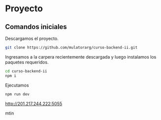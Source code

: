 # Proyecto

## Comandos iniciales

Descargamos el proyecto.

```sh
git clone https://github.com/mulatorarg/curso-backend-ii.git
```

Ingresamos a la carpera recientemente descargada y luego instalamos los paquetes requeridos.

```sh
cd curso-backend-ii
npm i
```

Ejecutamos
```sh
npm run dev
```

http://201.217.244.222:5055

mtin
